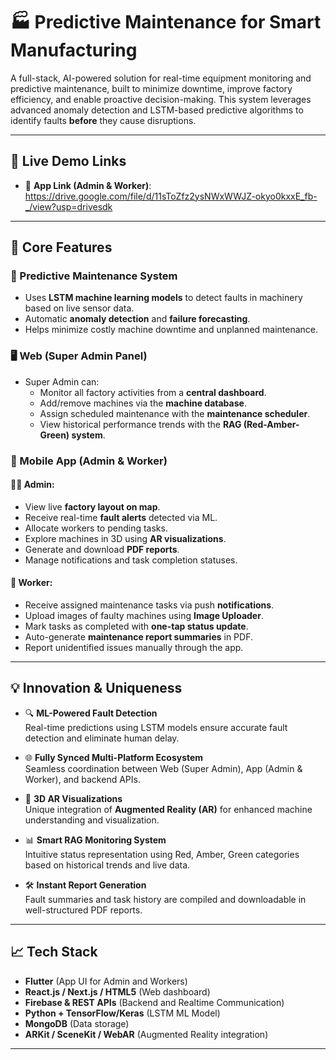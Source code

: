 # 🏭 Predictive Maintenance for Smart Manufacturing

A full-stack, AI-powered solution for real-time equipment monitoring and predictive maintenance, built to minimize downtime, improve factory efficiency, and enable proactive decision-making. This system leverages advanced anomaly detection and LSTM-based predictive algorithms to identify faults **before** they cause disruptions.

---

## 🔗 Live Demo Links

- 🔹 **App Link (Admin & Worker)**: https://drive.google.com/file/d/11sToZfz2ysNWxWWJZ-okyo0kxxE_fb-_/view?usp=drivesdk
---

## 🚀 Core Features

### 🔧 Predictive Maintenance System
- Uses **LSTM machine learning models** to detect faults in machinery based on live sensor data.
- Automatic **anomaly detection** and **failure forecasting**.
- Helps minimize costly machine downtime and unplanned maintenance.

### 🖥️ Web (Super Admin Panel)
- Super Admin can:
  - Monitor all factory activities from a **central dashboard**.
  - Add/remove machines via the **machine database**.
  - Assign scheduled maintenance with the **maintenance scheduler**.
  - View historical performance trends with the **RAG (Red-Amber-Green) system**.

### 📱 Mobile App (Admin & Worker)
#### 👨‍💼 Admin:
- View live **factory layout on map**.
- Receive real-time **fault alerts** detected via ML.
- Allocate workers to pending tasks.
- Explore machines in 3D using **AR visualizations**.
- Generate and download **PDF reports**.
- Manage notifications and task completion statuses.

#### 👷 Worker:
- Receive assigned maintenance tasks via push **notifications**.
- Upload images of faulty machines using **Image Uploader**.
- Mark tasks as completed with **one-tap status update**.
- Auto-generate **maintenance report summaries** in PDF.
- Report unidentified issues manually through the app.

---

## 💡 Innovation & Uniqueness

- 🔍 **ML-Powered Fault Detection**  
  Real-time predictions using LSTM models ensure accurate fault detection and eliminate human delay.

- 🌐 **Fully Synced Multi-Platform Ecosystem**  
  Seamless coordination between Web (Super Admin), App (Admin & Worker), and backend APIs.

- 🧠 **3D AR Visualizations**  
  Unique integration of **Augmented Reality (AR)** for enhanced machine understanding and visualization.

- 📊 **Smart RAG Monitoring System**  
  Intuitive status representation using Red, Amber, Green categories based on historical trends and live data.

- 🛠️ **Instant Report Generation**  
  Fault summaries and task history are compiled and downloadable in well-structured PDF reports.

---

## 📈 Tech Stack

- **Flutter** (App UI for Admin and Workers)
- **React.js / Next.js / HTML5** (Web dashboard)
- **Firebase & REST APIs** (Backend and Realtime Communication)
- **Python + TensorFlow/Keras** (LSTM ML Model)
- **MongoDB** (Data storage)
- **ARKit / SceneKit / WebAR** (Augmented Reality integration)

---

